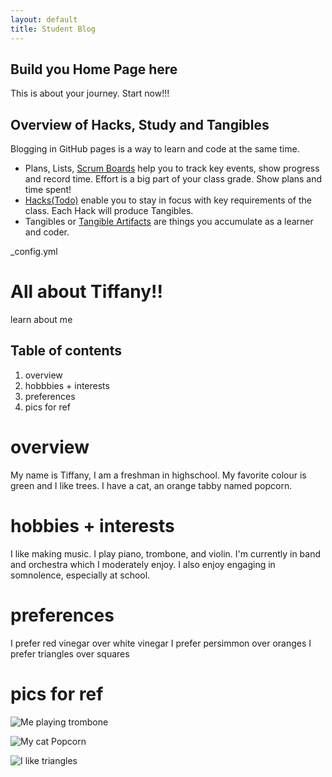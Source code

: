 ```yaml
---
layout: default
title: Student Blog
---
```



## Build you Home Page here 
This is about your journey. Start now!!!

## Overview of Hacks, Study and Tangibles
Blogging in GitHub pages is a way to learn and code at the same time. 

- Plans, Lists, [Scrum Boards](https://clickup.com/blog/scrum-board/) help you to track key events, show progress and record time.  Effort is a big part of your class grade.  Show plans and time spent!
- [Hacks(Todo)](https://levelup.gitconnected.com/six-ultimate-daily-hacks-for-every-programmer-60f5f10feae) enable you to stay in focus with key requirements of the class.  Each Hack will produce Tangibles.
- Tangibles or [Tangible Artifacts](https://en.wikipedia.org/wiki/Artifact_(software_development)) are things you accumulate as a learner and coder. 

_config.yml

# All about Tiffany!!
learn about me

## Table of contents
1. overview
2. hobbbies + interests
3. preferences
4. pics for ref

# overview
My name is Tiffany, I am a freshman in highschool. My favorite colour is green and I like trees. I have a cat, an orange tabby named popcorn. 

# hobbies + interests
I like making music. I play piano, trombone, and violin. I'm currently in band and orchestra which I moderately enjoy.
I also enjoy engaging in somnolence, especially at school.

# preferences
I prefer red vinegar over white vinegar
I prefer persimmon over oranges
I prefer triangles over squares

# pics for ref
![Me playing trombone](https://drive.google.com/file/d/1TIAPlijTF8n3MlNK5IHmm9OLUW-WTMoS/view?usp=sharing) 

![My cat Popcorn](https://drive.google.com/file/d/1AjHHjOh_V7Q4MIy4oJ-dU8bJr3oXQhDT/view?usp=sharing)

![I like triangles](https://static.wikia.nocookie.net/unanything/images/6/63/Triangle.png/revision/latest/scale-to-width-down/2000?cb=20220503180756)

